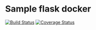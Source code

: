 # Sample flask docker

[![Build Status](https://travis-ci.org/vtrmantovani/sample-flask-docker.svg?branch=master)](https://travis-ci.org/vtrmantovani/sample-flask-docker) [![Coverage Status](https://coveralls.io/repos/github/vtrmantovani/sample-flask-docker/badge.svg?branch=master)](https://coveralls.io/github/vtrmantovani/sample-flask-docker?branch=master)
